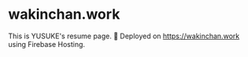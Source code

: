 # wakinchan.work

This is YUSUKE's resume page. 🥬
Deployed on https://wakinchan.work using Firebase Hosting.
